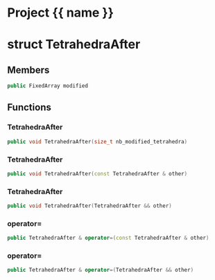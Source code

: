 <script setup>
import {useRoute} from 'vitepress'
const {path} = useRoute()
const tokens = path.split('/')
const words = tokens[2].split('-');
for (let i = 0; i < words.length; i++) {
    words[i] = words[i].charAt(0).toUpperCase() + words[i].slice(1);
    words[i] = words[i].replace('geode', 'Geode')
}
const name = words.join('-');
</script>
# Project {{ name }}

# struct TetrahedraAfter


## Members

```cpp
public FixedArray modified

```



## Functions

### TetrahedraAfter

```cpp
public void TetrahedraAfter(size_t nb_modified_tetrahedra)
```


### TetrahedraAfter

```cpp
public void TetrahedraAfter(const TetrahedraAfter & other)
```


### TetrahedraAfter

```cpp
public void TetrahedraAfter(TetrahedraAfter && other)
```


### operator=

```cpp
public TetrahedraAfter & operator=(const TetrahedraAfter & other)
```


### operator=

```cpp
public TetrahedraAfter & operator=(TetrahedraAfter && other)
```




